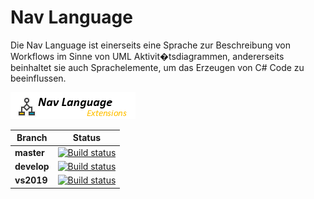 ﻿# Nav Language

Die Nav Language ist einerseits eine Sprache zur Beschreibung von Workflows im Sinne von UML Aktivit�tsdiagrammen,
andererseits beinhaltet sie auch Sprachelemente, um das
Erzeugen von C# Code zu beeinflussen.

![Nav Language Extensions](images/Logo.png)

| Branch | Status |
|--------|---------|
|**master**|[![Build status](https://ci.appveyor.com/api/projects/status/maxn6321magmhlo9/branch/master?svg=true)](https://ci.appveyor.com/project/IInspectable/nav-language-extensions/branch/master)|
|**develop**|[![Build status](https://ci.appveyor.com/api/projects/status/maxn6321magmhlo9/branch/develop?svg=true)](https://ci.appveyor.com/project/IInspectable/nav-language-extensions/branch/develop)|
|**vs2019**|[![Build status](https://ci.appveyor.com/api/projects/status/maxn6321magmhlo9/branch/vs2019?svg=true)](https://ci.appveyor.com/project/IInspectable/nav-language-extensions/branch/develop)|